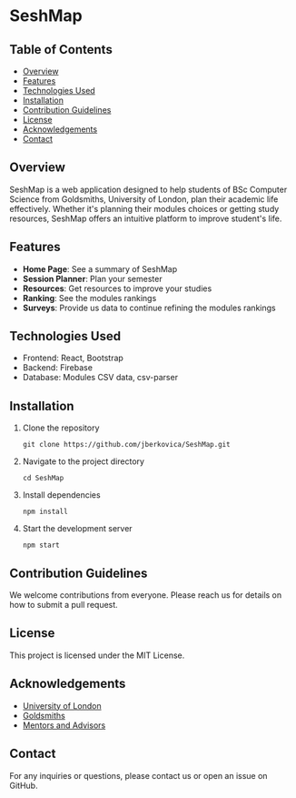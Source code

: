 # SeshMap

## Table of Contents

- [Overview](#overview)
- [Features](#features)
- [Technologies Used](#technologies-used)
- [Installation](#installation)
- [Contribution Guidelines](#contribution-guidelines)
- [License](#license)
- [Acknowledgements](#acknowledgements)
- [Contact](#contact)

## Overview

SeshMap is a web application designed to help students of BSc Computer Science from Goldsmiths, University of London, plan their academic life effectively. Whether it's planning their modules choices or getting study resources, SeshMap offers an intuitive platform to improve student's life.

## Features

- **Home Page**: See a summary of SeshMap 
- **Session Planner**: Plan your semester
- **Resources**: Get resources to improve your studies
- **Ranking**: See the modules rankings
- **Surveys**: Provide us data to continue refining the modules rankings

## Technologies Used

- Frontend: React, Bootstrap
- Backend: Firebase
- Database: Modules CSV data, csv-parser

## Installation

1. Clone the repository
    ```
    git clone https://github.com/jberkovica/SeshMap.git
    ```

2. Navigate to the project directory
    ```
    cd SeshMap
    ```

3. Install dependencies
    ```
    npm install
    ```
  
4. Start the development server
    ```
    npm start
    ```

## Contribution Guidelines

We welcome contributions from everyone. Please reach us for details on how to submit a pull request.

## License

This project is licensed under the MIT License.

## Acknowledgements

- [University of London](https://www.london.ac.uk/)
- [Goldsmiths](https://www.gold.ac.uk/)
- [Mentors and Advisors](#)

## Contact

For any inquiries or questions, please contact us or open an issue on GitHub.